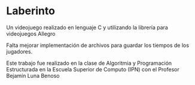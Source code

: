 # Laberinto
Un videojuego realizado en lenguaje C y utilizando la librería para videojuegos Allegro

Falta mejorar implementación de archivos para guardar los tiempos de los jugadores.

Este trabajo fue realizado en la clase de Algoritmia y Programación Estructurada en la Escuela Superior de Computo (IPN) con el Profesor Bejamín Luna Benoso

